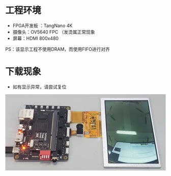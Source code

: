 # 工程环境

+ FPGA开发板 ：TangNano 4K
+ 摄像头：OV5640 FPC （发烫属正常现象
+ 屏幕：HDMI 800x480



PS：该显示工程不使用DRAM，而使用FIFO进行对齐

# 下载现象

+ 如有显示异常，请尝试复位

![Finish](Finish.jpg)
